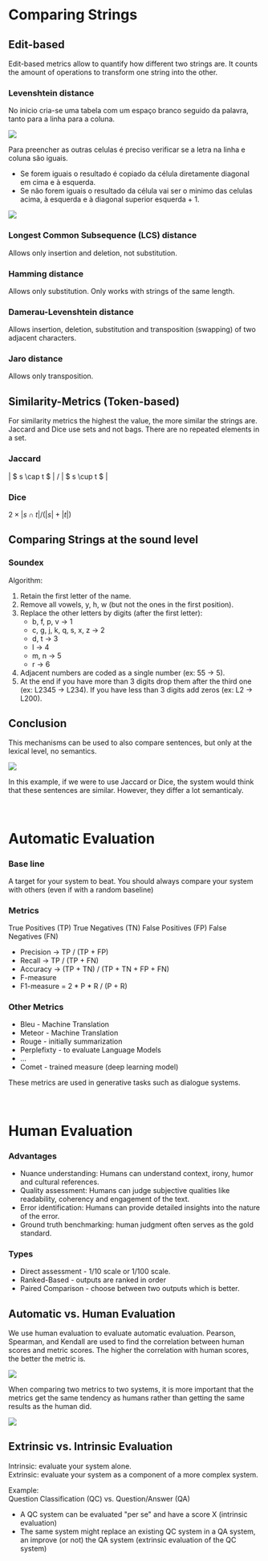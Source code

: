 # Comparing Strings

## Edit-based

Edit-based metrics allow to quantify how different two strings are. It counts the amount of operations to transform one string into the other.

### Levenshtein distance

No inicio cria-se uma tabela com um espaço branco seguido da palavra, tanto para a linha para a coluna.

<img src="Imagens/Aula3 Levenshtein.png">

Para preencher as outras celulas é preciso verificar se a letra na linha e coluna são iguais. 
- Se forem iguais o resultado é copiado da célula diretamente diagonal em cima e à esquerda. 
- Se não forem iguais o resultado da célula vai ser o minimo das celulas acima, à esquerda e à diagonal superior esquerda + 1.

<img src="Imagens/Aula3 Levenshtein Resolvido.png">

### Longest Common Subsequence (LCS) distance

Allows only insertion and deletion, not substitution.

### Hamming distance

Allows only substitution. Only works with strings of the same length.

### Damerau-Levenshtein distance

Allows insertion, deletion, substitution and transposition (swapping) of two adjacent characters.

### Jaro distance

Allows only transposition.

## Similarity-Metrics (Token-based)

For similarity metrics the highest the value, the more similar the strings are. Jaccard and Dice use sets and not bags. There are no repeated elements in a set.

### Jaccard

| $ s \cap t $ | / | $ s \cup t $ |

### Dice

$2 \times | s \cap t | / (|s| + |t|)$

## Comparing Strings at the sound level

### Soundex

Algorithm:
1. Retain the first letter of the name.
2. Remove all vowels, y, h, w (but not the ones in the first position).
3. Replace the other letters by digits (after the first letter):
    - b, f, p, v -> 1
    - c, g, j, k, q, s, x, z -> 2
    - d, t -> 3
    - l -> 4
    - m, n -> 5
    - r -> 6
4. Adjacent numbers are coded as a single number (ex: 55 -> 5).
5. At the end if you have more than 3 digits drop them after the third one (ex: L2345 -> L234). If you have less than 3 digits add zeros (ex: L2 -> L200).

## Conclusion

This mechanisms can be used to also compare sentences, but only at the lexical level, no semantics.

<img src="Imagens/Aula3 Comparing Strings sentences.png">

In this example, if we were to use Jaccard or Dice, the system would think that these sentences are similar. However, they differ a lot semanticaly.

<br>

# Automatic Evaluation

### Base line

A target for your system to beat. You should always compare your system with others (even if with a random baseline)

### Metrics

True Positives (TP)
True Negatives (TN)
False Positives (FP)
False Negatives (FN)

- Precision -> TP / (TP + FP)
- Recall -> TP / (TP + FN)
- Accuracy -> (TP + TN) / (TP + TN + FP + FN)
- F-measure
- F1-measure = 2 * P * R / (P + R)

### Other Metrics

- Bleu - Machine Translation
- Meteor - Machine Translation
- Rouge - initially summarization
- Perplefixty - to evaluate Language Models
- ...
- Comet - trained measure (deep learning model)

These metrics are used in generative tasks such as dialogue systems.

<br>

# Human Evaluation

### Advantages

- Nuance understanding: Humans can understand context, irony, humor and cultural references.
- Quality assessment: Humans can judge subjective qualities like readability, coherency and engagement of the text.
- Error identification: Humans can provide detailed insights into the nature of the error.
- Ground truth benchmarking: human judgment often serves as the gold standard.

### Types

- Direct assessment - 1/10 scale or 1/100 scale.
- Ranked-Based - outputs are ranked in order
- Paired Comparison - choose between two outputs which is better.

## Automatic vs. Human Evaluation

We use human evaluation to evaluate automatic evaluation. Pearson, Spearman, and Kendall are used to find the correlation between human scores and metric scores. The higher the correlation with human scores, the better the metric is.

<img src="Imagens/Aula3 Pearson, Spearman, Kendall.png">

When comparing two metrics to two systems, it is more important that the metrics get the same tendency as humans rather than getting the same results as the human did.

<img src="Imagens/Aula3 Rank order.png">

<br>

## Extrinsic vs. Intrinsic Evaluation

Intrinsic: evaluate your system alone.<br>
Extrinsic: evaluate your system as a component of a more complex system.

Example:<br>
Question Classification (QC) vs. Question/Answer (QA)

- A QC system can be evaluated "per se" and have a score X (intrinsic evaluation)
- The same system might replace an existing QC system in a QA system, an improve (or not) the QA system (extrinsic evaluation of the QC system)